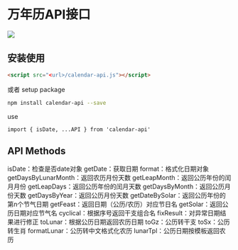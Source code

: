 # 万年历API接口
[![](https://img.shields.io/github/downloads/atom/atom/total.svg)](https://github.com/huangguangjie/calendar-api/archive/master.zip)

## 安装使用
```html
<script src="<url>/calendar-api.js"></script>
```
或者
setup package
```bash
npm install calendar-api --save
```
use
```es6
import { isDate, ...API } from 'calendar-api'
```

## API Methods
isDate：检查是否date对象
getDate：获取日期
format：格式化日期对象
getDaysByLunarMonth：返回农历月份天数
getLeapMonth：返回公历年份的闰月月份
getLeapDays：返回公历年份的闰月天数
getDaysByMonth：返回公历月份天数
getDaysByYear：返回公历月份天数
getDateBySolar：返回公历年份的第n个节气日期
getFeast：返回日期（公历/农历）对应节日名
getSolar：返回公历日期对应节气名
cyclical：根据序号返回干支组合名
fixResult：对异常日期结果进行修正
toLunar：根据公历日期返回农历日期
toGz：公历转干支
toSx：公历转生肖
formatLunar：公历转中文格式化农历
lunarTpl：公历日期按模板返回农历
